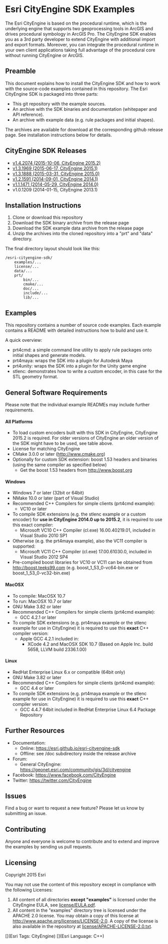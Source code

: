 # Esri CityEngine SDK Examples

The Esri CityEngine is based on the procedural runtime, which is the underlying engine that supports two geoprocessing tools in ArcGIS and drives procedural symbology in ArcGIS Pro. The CityEngine SDK enables you as a 3rd party developer to extend CityEngine with additional import and export formats. Moreover, you can integrate the procedural runtime in your own client applications taking full advantage of the procedural core without running CityEngine or ArcGIS.

## Preamble

This document explains how to install the CityEngine SDK and how to work with the source-code examples contained in this repository. The Esri CityEngine SDK is packaged into three parts:
- This git repository with the example sources.
- An archive with the SDK binaries and documentation (whitepaper and API reference).
- An archive with example data (e.g. rule packages and initial shapes).

The archives are available for download at the corresponding github release page. See installation instructions below for details.

## CityEngine SDK Releases
- [v1.4.2074 (2015-10-06, CityEngine 2015.2)](https://github.com/Esri/esri-cityengine-sdk/releases/tag/1.4.2074)
- [v1.3.1969 (2015-06-17, CityEngine 2015.1)](https://github.com/Esri/esri-cityengine-sdk/releases/tag/1.3.1969)
- [v1.3.1888 (2015-03-31, CityEngine 2015.0)](https://github.com/Esri/esri-cityengine-sdk/releases/tag/1.3.1888)
- [v1.2.1591 (2014-09-01, CityEngine 2014.1)](https://github.com/Esri/esri-cityengine-sdk/releases/tag/1.2.1591)
- [v1.1.1471 (2014-05-29, CityEngine 2014.0)](https://github.com/Esri/esri-cityengine-sdk/releases/tag/1.1.1471)
- v1.0.1209 (2014-01-15, CityEngine 2013.1)

## Installation Instructions
1. Clone or download this repository
2. Download the SDK binary archive from the release page
3. Download the SDK example data archive from the release page
4. Unzip the archives into the cloned repository into a "prt" and "data" directory.

The final directory layout should look like this:
```
/esri-cityengine-sdk/
    examples/...
    license/...
    data/...
    prt/
        bin/...
        cmake/...
        doc/...
        include/...
        lib/...
```

## Examples
This repository contains a number of source code examples. Each example contains a README with detailed instructions how to build and use it.

A quick overview:
- prt4cmd: a simple command line utility to apply rule packages onto initial shapes and generate models.
- prt4maya: wraps the SDK into a plugin for Autodesk Maya
- prt4unity: wraps the SDK into a plugin for the Unity game engine
- stlenc: demonstrates how to write a custom encoder, in this case for the STL geometry format.

## General Software Requirements
Please note that the individual example READMEs may include further requirements.

#### All Platforms
* To load custom encoders built with this SDK in CityEngine, CityEngine 2015.2 is required. For older versions of CityEngine an older version of the SDK might have to be used, see table above. 
* License for matching CityEngine
* CMake 3.0.0 or later (http://www.cmake.org)
* Optionally for custom SDK extension: boost 1.53 headers and binaries (using the same compiler as specified below)
    * Get the boost 1.53 headers from http://www.boost.org

#### Windows
* Windows 7 or later (32bit or 64bit)
* NMake 10.0 or later (part of Visual Studio)
* Recommended C++ Compilers for simple clients (prt4cmd example):
    * VC10 or later
* To compile SDK extensions (e.g. the stlenc example or a custom encoder) for **use in CityEngine 2014.0 up to 2015.2**, it is required to use this exact compiler:
    * Microsoft VC10 C++ Compiler (cl.exe) 16.00.40219.01, included in Visual Studio 2010 SP1
* Otherwise (e.g. the prt4maya example), also the VC11 compiler is supported:
    * Microsoft VC11 C++ Compiler (cl.exe) 17.00.61030.0, included in Visual Studio 2012 SP4
* Pre-compiled boost libraries for VC10 or VC11 can be obtained from http://boost.teeks99.com (e.g. boost_1_53_0-vc64-bin.exe or boost_1_53_0-vc32-bin.exe)

#### MacOSX
* To compile: MacOSX 10.7
* To run: MacOSX 10.7 or later
* GNU Make 3.82 or later
* Recommended C++ Compilers for simple clients (prt4cmd example):
    * GCC 4.2.1 or later
* To compile SDK extensions (e.g. prt4maya example or the stlenc example for use in CityEngine) it is required to use this **exact** C++ compiler version:
    * Apple GCC 4.2.1 included in:
        * XCode 4.2 and MacOSX SDK 10.7 (Based on Apple Inc. build 5658, LLVM build 2336.1.00)

#### Linux
* RedHat Enterprise Linux 6.x or compatible (64bit only)
* GNU Make 3.82 or later
* Recommended C++ Compilers for simple clients (prt4cmd example):
    * GCC 4.4 or later
* To compile SDK extensions (e.g. prt4maya example or the stlenc example for use in CityEngine) it is required to use this **exact** C++ compiler version:
    * GCC 4.4.7 64bit included in RedHat Enterprise Linux 6.4 Package Repository

## Further Resources
* Documentation:
    * Online: https://esri.github.io/esri-cityengine-sdk
    * Offline: see /doc subdirectory inside the release archive
* Forum: 
    * General CityEngine: https://geonet.esri.com/community/gis/3d/cityengine
* Facebook: https://www.facebook.com/CityEngine
* Twitter: https://twitter.com/CityEngine

## Issues

Find a bug or want to request a new feature? Please let us know by submitting an issue.

## Contributing

Anyone and everyone is welcome to contribute and to extend and improve the examples by sending us pull requests.

## Licensing

Copyright 2015 Esri

You may not use the content of this repository except in compliance with the following Licenses:
  1. All content of all directories **except "examples"** is licensed under the CityEngine EULA, see [license/EULA.pdf](license/EULA.pdf).
  2. All content in the "examples" directory tree is licensed under the APACHE 2.0 license. You may obtain a copy of this license at http://www.apache.org/licenses/LICENSE-2.0. A copy of the license is also available in the repository at [license/APACHE-LICENSE-2.0.txt](license/APACHE-LICENSE-2.0.txt).

[](Esri Tags: CityEngine)
[](Esri Language: C++)
